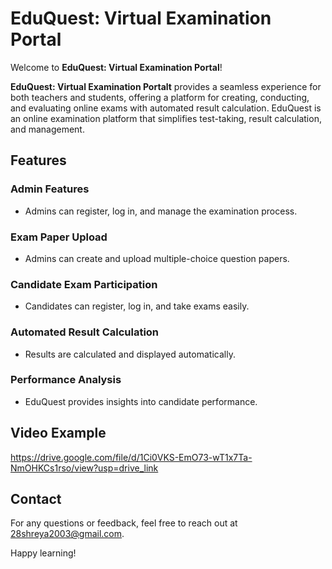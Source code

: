 # EduQuest: Virtual Examination Portal

Welcome to **EduQuest: Virtual Examination Portal**!

**EduQuest: Virtual Examination Portalt** provides a seamless experience for both teachers and students, offering a platform for 
creating, conducting, and evaluating online exams with automated result calculation. 
EduQuest is an online examination platform that simplifies test-taking, result calculation, and management.

## Features
### Admin Features
- Admins can register, log in, and manage the examination process.

### Exam Paper Upload
- Admins can create and upload multiple-choice question papers.

### Candidate Exam Participation
- Candidates can register, log in, and take exams easily.

### Automated Result Calculation
- Results are calculated and displayed automatically.

### Performance Analysis
- EduQuest provides insights into candidate performance.

## Video Example 
https://drive.google.com/file/d/1Ci0VKS-EmO73-wT1x7Ta-NmOHKCs1rso/view?usp=drive_link

## Contact
For any questions or feedback, feel free to reach out at [28shreya2003@gmail.com](28shreya2003@gmail.com).


Happy learning!
